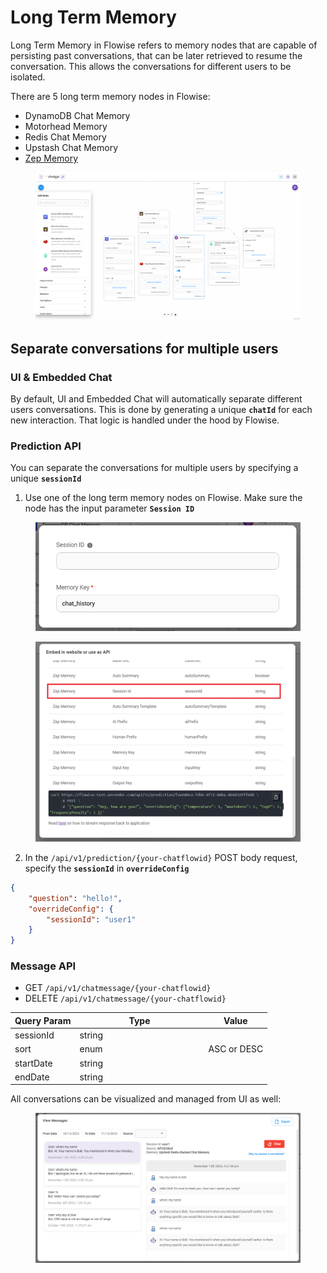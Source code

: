 # Long Term Memory

Long Term Memory in Flowise refers to memory nodes that are capable of persisting past conversations, that can be later retrieved to resume the conversation. This allows the conversations for different users to be isolated.

There are 5 long term memory nodes in Flowise:

* DynamoDB Chat Memory
* Motorhead Memory
* Redis Chat Memory
* Upstash Chat Memory
* [Zep Memory](zep-memory.md)

<figure><img src="../../../.gitbook/assets/screely-1699894602544.png" alt=""><figcaption></figcaption></figure>

## Separate conversations for multiple users

### UI & Embedded Chat

By default, UI and Embedded Chat will automatically separate different users conversations. This is done by generating a unique **`chatId`** for each new interaction. That logic is handled under the hood by Flowise.

### Prediction API

You can separate the conversations for multiple users by specifying a unique **`sessionId`**

1. Use one of the long term memory nodes on Flowise. Make sure the node has the input parameter **`Session ID`**

<figure><img src="../../../.gitbook/assets/image (76).png" alt="" width="563"><figcaption></figcaption></figure>

<figure><img src="../../../.gitbook/assets/Untitled (1) (1) (1) (1).png" alt="" width="563"><figcaption></figcaption></figure>

2. In the `/api/v1/prediction/{your-chatflowid}` POST body request, specify the **`sessionId`** in **`overrideConfig`**

```json
{
    "question": "hello!",
    "overrideConfig": {
        "sessionId": "user1"
    }
}
```

### Message API

* GET `/api/v1/chatmessage/{your-chatflowid}`
* DELETE `/api/v1/chatmessage/{your-chatflowid}`

<table><thead><tr><th>Query Param</th><th width="192">Type</th><th>Value</th></tr></thead><tbody><tr><td>sessionId</td><td>string</td><td></td></tr><tr><td>sort</td><td>enum</td><td>ASC or DESC</td></tr><tr><td>startDate</td><td>string</td><td></td></tr><tr><td>endDate</td><td>string</td><td></td></tr></tbody></table>

All conversations can be visualized and managed from UI as well:

<figure><img src="../../../.gitbook/assets/image (78).png" alt=""><figcaption></figcaption></figure>
